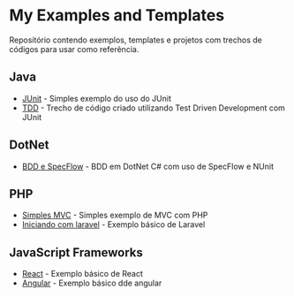 # My Examples and Templates

Repositório contendo exemplos, templates e projetos com trechos de códigos para usar como referência.

## Java
* [JUnit](https://github.com/pablokintopp/Examples/tree/master/java/JUnitExample) - Simples exemplo do uso do JUnit
* [TDD](https://github.com/pablokintopp/Examples/tree/master/java/TDD) - Trecho de código criado utilizando Test Driven Development com JUnit

## DotNet
* [BDD e SpecFlow](https://github.com/pablokintopp/Examples/tree/master/DotNet/BDD%20with%20SpecFlow/BDDBasketDemo) - BDD em DotNet C# com uso de SpecFlow e NUnit

## PHP
* [Simples MVC](https://github.com/pablokintopp/Examples/tree/master/PHP/BasicExampleMVC) - Simples exemplo de MVC com PHP
* [Iniciando com laravel](https://github.com/pablokintopp/Examples/tree/master/PHP/Iniciando_com_Laravel) - Exemplo básico de Laravel

## JavaScript Frameworks
* [React](https://github.com/pablokintopp/Examples/tree/master/JavaScript%20Frameworks/first_app_react) - Exemplo básico de React
* [Angular](https://github.com/pablokintopp/Examples/tree/master/JavaScript%20Frameworks/store-pablo) - Exemplo básico dde angular
